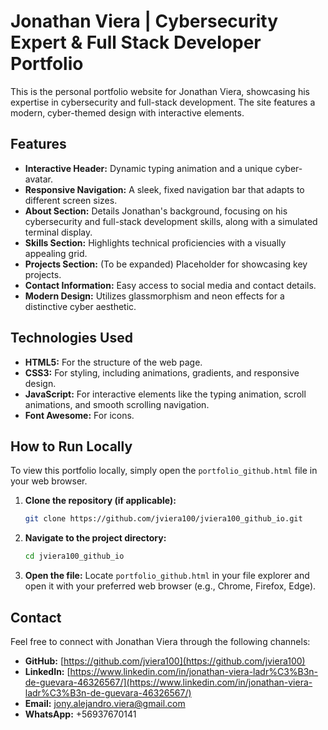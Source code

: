 # Jonathan Viera | Cybersecurity Expert & Full Stack Developer Portfolio

This is the personal portfolio website for Jonathan Viera, showcasing his expertise in cybersecurity and full-stack development. The site features a modern, cyber-themed design with interactive elements.

## Features

*   **Interactive Header:** Dynamic typing animation and a unique cyber-avatar.
*   **Responsive Navigation:** A sleek, fixed navigation bar that adapts to different screen sizes.
*   **About Section:** Details Jonathan's background, focusing on his cybersecurity and full-stack development skills, along with a simulated terminal display.
*   **Skills Section:** Highlights technical proficiencies with a visually appealing grid.
*   **Projects Section:** (To be expanded) Placeholder for showcasing key projects.
*   **Contact Information:** Easy access to social media and contact details.
*   **Modern Design:** Utilizes glassmorphism and neon effects for a distinctive cyber aesthetic.

## Technologies Used

*   **HTML5:** For the structure of the web page.
*   **CSS3:** For styling, including animations, gradients, and responsive design.
*   **JavaScript:** For interactive elements like the typing animation, scroll animations, and smooth scrolling navigation.
*   **Font Awesome:** For icons.

## How to Run Locally

To view this portfolio locally, simply open the `portfolio_github.html` file in your web browser.

1.  **Clone the repository (if applicable):**
    ```bash
    git clone https://github.com/jviera100/jviera100_github_io.git
    ```
2.  **Navigate to the project directory:**
    ```bash
    cd jviera100_github_io
    ```
3.  **Open the file:**
    Locate `portfolio_github.html` in your file explorer and open it with your preferred web browser (e.g., Chrome, Firefox, Edge).

## Contact

Feel free to connect with Jonathan Viera through the following channels:

*   **GitHub:** [https://github.com/jviera100](https://github.com/jviera100)
*   **LinkedIn:** [https://www.linkedin.com/in/jonathan-viera-ladr%C3%B3n-de-guevara-46326567/](https://www.linkedin.com/in/jonathan-viera-ladr%C3%B3n-de-guevara-46326567/)
*   **Email:** jony.alejandro.viera@gmail.com
*   **WhatsApp:** +56937670141
